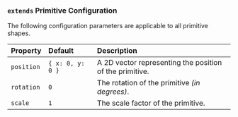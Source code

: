 ### `extends` Primitive Configuration

The following configuration parameters are applicable to all primitive shapes.

| Property   | Default          | Description                                             |
|:-----------|:-----------------|:--------------------------------------------------------|
| `position` | `{ x: 0, y: 0 }` | A 2D vector representing the position of the primitive. |
| `rotation` | `0`              | The rotation of the primitive _(in degrees)_.           |
| `scale`    | `1`              | The scale factor of the primitive.                      |
